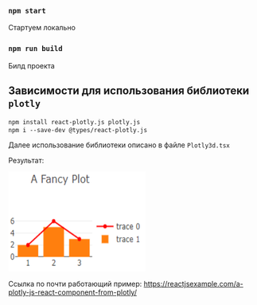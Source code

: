### `npm start`

Стартуем локально

### `npm run build`

Билд проекта

## Зависимости для использования библиотеки `plotly`
```
npm install react-plotly.js plotly.js
npm i --save-dev @types/react-plotly.js
```

Далее использование библиотеки описано в файле `Plotly3d.tsx`

Результат:

<img src="https://github.com/StasBeep/teacherProgramm/blob/plotly2d3d/public/plotly.png" alt="logo" width="275" height="200"></img>

Ссылка по почти работающий пример: https://reactjsexample.com/a-plotly-js-react-component-from-plotly/
